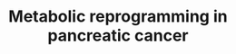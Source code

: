 ---
annotations:
- id: PW:0000559
  parent: regulatory pathway
  type: Pathway Ontology
  value: hexosamine biosynthetic pathway
- id: PW:0000626
  parent: disease pathway
  type: Pathway Ontology
  value: pancreatic cancer pathway
- id: PW:0000483
  parent: classic metabolic pathway
  type: Pathway Ontology
  value: altered lipid metabolic pathway
- id: PW:0000026
  parent: classic metabolic pathway
  type: Pathway Ontology
  value: citric acid cycle pathway
- id: PW:0000045
  parent: classic metabolic pathway
  type: Pathway Ontology
  value: pentose phosphate pathway
- id: DOID:1793
  parent: disease of cellular proliferation
  type: Disease Ontology
  value: pancreatic cancer
- id: PW:0001119
  parent: classic metabolic pathway
  type: Pathway Ontology
  value: altered citric acid cycle pathway
authors:
- Maria van de Meent
- MaintBot
- Mkutmon
- Eweitz
citedin: ''
communities:
- CPTAC
description: 'This pathway model displays the interactions between KRAS and TP53 mutations
  and pancreatic cancer cells. As a consequence of these mutations, the cell undergoes
  reprogramming of glucose, lipid and amino acid metabolism, thereby affecting the
  pentose phosphate pathway (PPP), hexosamine biosynthetic pathway (HBP) and the tricarboxylic
  acid (TCA) cycle. The pathway curation is largely based on Figure 2 of the review
  article by Wang et al. in 2021 (https://doi.org/10.1038/s41392-021-00659-4). '
last-edited: 2024-07-23
ndex: null
organisms:
- Homo sapiens
redirect_from:
- /index.php/Pathway:WP5220
- /instance/WP5220
- /instance/WP5220_r134560
revision: r134560
schema-jsonld:
- '@context': https://schema.org/
  '@id': https://wikipathways.github.io/pathways/WP5220.html
  '@type': Dataset
  creator:
    '@type': Organization
    name: WikiPathways
  description: 'This pathway model displays the interactions between KRAS and TP53
    mutations and pancreatic cancer cells. As a consequence of these mutations, the
    cell undergoes reprogramming of glucose, lipid and amino acid metabolism, thereby
    affecting the pentose phosphate pathway (PPP), hexosamine biosynthetic pathway
    (HBP) and the tricarboxylic acid (TCA) cycle. The pathway curation is largely
    based on Figure 2 of the review article by Wang et al. in 2021 (https://doi.org/10.1038/s41392-021-00659-4). '
  keywords:
  - ACLY
  - AcGlcN1P
  - AcGlcN6P
  - Aspartic acid
  - BCAA
  - BCAT2
  - BCKA
  - BCKDHA
  - CARM1
  - CS
  - D-Fructose 1,6-bisphosphate
  - D-Fructose 6-phosphate
  - D-Ribose 5-phosphate
  - D-Ribulose 5-phosphate
  - D-Xylulose 5-phosphate
  - D-glucosamine 6-phosphate
  - DLAT
  - DLD
  - FASN
  - GFPT1
  - GLS2
  - GLUD1
  - GNPNAT1
  - GOT1
  - GOT2
  - GPI
  - GPT
  - HK1
  - HK2
  - HMG-CoA
  - HMGCR
  - HMGCS2
  - KRAS
  - LDHA
  - LDL
  - LDLR
  - MDH1
  - ME1
  - NADP+
  - NADPH
  - NEAA
  - Oxaloacetic acid
  - Oxoglutaric acid
  - PDHA1
  - PDHB
  - PDHX
  - PFKL
  - PGM3
  - PKM
  - RPE
  - RPIA
  - S-acetyl-CoA
  - SLC16A1
  - SLC16A4
  - SLC1A5
  - SLC2A1
  - SLC43A1
  - SLC7A5
  - SOAT1
  - UAP1
  - UDP-GlcNAc
  - alpha-D-Glucose 6-phosphate
  - cholesterol
  - cholesterol esters
  - citrate
  - fatty acids
  - glucose
  - glutamate
  - glutamine
  - lactate
  - malates
  - p53
  - pyruvate
  - succinyl-CoA
  license: CC0
  name: Metabolic reprogramming in pancreatic cancer
seo: CreativeWork
title: Metabolic reprogramming in pancreatic cancer
wpid: WP5220
---